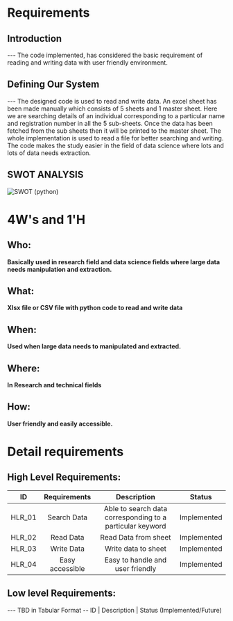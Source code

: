 # Requirements
## Introduction
 --- The code implemented, has considered the basic requirement of reading and writing data with user friendly environment.

## Defining Our System
 --- The designed code is used to read and  write data. An excel sheet has been made manually which consists of 5 sheets and 1 master sheet. Here we are searching details of an individual corresponding to a particular name and registration number in all the 5 sub-sheets. Once the data has been fetched from the sub sheets then it will be printed to the master sheet. The whole implementation is used to read a file for better searching and writing.  The code makes the study easier in the field of data science where lots and lots of data needs extraction.
    
## SWOT ANALYSIS
![SWOT (python)](https://user-images.githubusercontent.com/78867425/111454000-2dbac580-873a-11eb-8aa0-bac850dd807b.PNG)


# 4W&#39;s and 1&#39;H

## Who:

**Basically used in research field and data science fields where large data needs manipulation and extraction.**

## What:

**Xlsx file or CSV file with python code to read and write data**

## When:

**Used when large data needs to manipulated and extracted.**

## Where:

**In Research and technical fields**

## How:

**User friendly and easily accessible.**

# Detail requirements
## High Level Requirements:

**ID**|**Requirements**|**Description**|**Status**
:-----:|:-----:|:-----:|:-----:
HLR_01|Search Data|Able to search data corresponding to a particular keyword|Implemented
HLR_02|Read Data|Read Data from sheet|Implemented
HLR_03|Write Data|Write data to sheet|Implemented
HLR_04|Easy accessible|Easy to handle and user friendly|Implemented

##  Low level Requirements:
--- TBD in Tabular Format 
-- ID | Description | Status (Implemented/Future)
